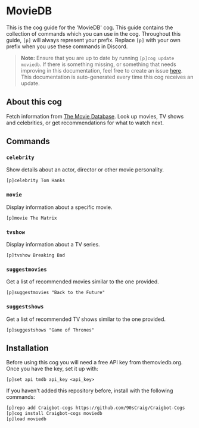 # MovieDB

This is the cog guide for the 'MovieDB' cog. This guide contains the collection of commands which you can use in the cog. Throughout this guide, `[p]` will always represent your prefix. Replace `[p]` with your own prefix when you use these commands in Discord.

> **Note:**
> Ensure that you are up to date by running `[p]cog update moviedb`.
> If there is something missing, or something that needs improving in this documentation, feel free to create an issue [here](https://github.com/90sCraig/Craigbot-Cogs/issues).
> This documentation is auto-generated every time this cog receives an update.

## About this cog

Fetch information from [The Movie Database](https://www.themoviedb.org/). Look up movies, TV shows and celebrities, or get recommendations for what to watch next.

## Commands

### `celebrity`
Show details about an actor, director or other movie personality.

```
[p]celebrity Tom Hanks
```

### `movie`
Display information about a specific movie.

```
[p]movie The Matrix
```

### `tvshow`
Display information about a TV series.

```
[p]tvshow Breaking Bad
```

### `suggestmovies`
Get a list of recommended movies similar to the one provided.

```
[p]suggestmovies "Back to the Future"
```

### `suggestshows`
Get a list of recommended TV shows similar to the one provided.

```
[p]suggestshows "Game of Thrones"
```

## Installation

Before using this cog you will need a free API key from themoviedb.org. Once you have the key, set it up with:

```
[p]set api tmdb api_key <api_key>
```

If you haven't added this repository before, install with the following commands:

```bash
[p]repo add Craigbot-cogs https://github.com/90sCraig/Craigbot-Cogs
[p]cog install Craigbot-cogs moviedb
[p]load moviedb
```

